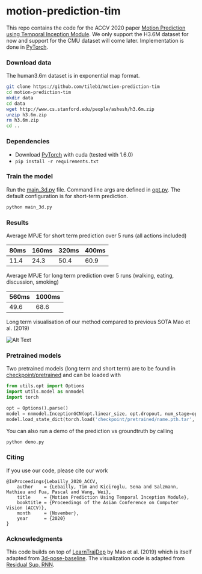 # motion-prediction-tim

This repo contains the code for the ACCV 2020 paper [Motion Prediction using Temporal Inception Module](https://openaccess.thecvf.com/content/ACCV2020/papers/Lebailly_Motion_Prediction_Using_Temporal_Inception_Module_ACCV_2020_paper.pdf). 
We only support the H3.6M dataset for now and support for the CMU dataset will come later.
Implementation is done in [PyTorch](https://pytorch.org/).
### Download data

The human3.6m dataset is in exponential map format.

```bash
git clone https://github.com/tileb1/motion-prediction-tim
cd motion-prediction-tim
mkdir data
cd data
wget http://www.cs.stanford.edu/people/ashesh/h3.6m.zip
unzip h3.6m.zip
rm h3.6m.zip
cd ..
```
### Dependencies
* Download [PyTorch](https://pytorch.org/) with cuda (tested with 1.6.0)
* ```pip install -r requirements.txt```

### Train the model
Run the [main_3d.py](main_3d.py) file. Command line args are defined in [opt.py](utils/opt.py). The default configuration is for short-term prediction.
```bash
python main_3d.py
```

### Results
Average MPJE for short term prediction over 5 runs (all actions included)

| 80ms | 160ms | 320ms | 400ms |
|------|-------|-------|-------|
| 11.4 | 24.3  | 50.4  | 60.9  |

Average MPJE for long term prediction over 5 runs (walking, eating, discussion, smoking)

| 560ms | 1000ms |
|-------|--------|
| 49.6  | 68.6   |

Long term visualisation of our method compared to previous SOTA Mao et al. (2019)

![Alt Text](gif/visualisation.gif)

### Pretrained models
Two pretrained models (long term and short term) are to be found in [checkpoint/pretrained](checkpoint/pretrained) and can be loaded with

```python
from utils.opt import Options
import utils.model as nnmodel
import torch

opt = Options().parse()
model = nnmodel.InceptionGCN(opt.linear_size, opt.dropout, num_stage=opt.num_stage, node_n=66, opt=opt)
model.load_state_dict(torch.load('checkpoint/pretrained/name.pth.tar', map_location=torch.device('cpu'))['state_dict'])
```

You can also run a demo of the prediction vs groundtruth by calling 
```python
python demo.py
```

### Citing

If you use our code, please cite our work

```
@InProceedings{Lebailly_2020_ACCV,
    author    = {Lebailly, Tim and Kiciroglu, Sena and Salzmann, Mathieu and Fua, Pascal and Wang, Wei},
    title     = {Motion Prediction Using Temporal Inception Module},
    booktitle = {Proceedings of the Asian Conference on Computer Vision (ACCV)},
    month     = {November},
    year      = {2020}
}
```

### Acknowledgments

This code builds on top of [LearnTrajDep](https://github.com/wei-mao-2019/LearnTrajDep) by Mao et al. (2019) which is itself adapted from [3d-pose-baseline](https://github.com/una-dinosauria/3d-pose-baseline). The visualization code is adapted from [Residual Sup. RNN](https://github.com/una-dinosauria/human-motion-prediction).
